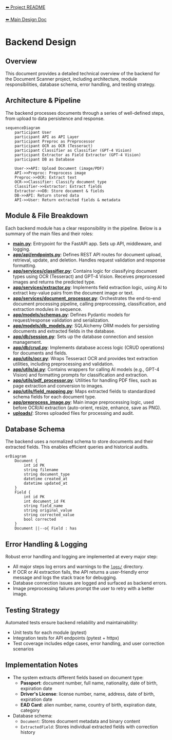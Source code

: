 [⬅️ Project README](../README.md)

[⬅️ Main Design Doc](./Document%20Scanner%20Design.md)

# Backend Design

## Overview
This document provides a detailed technical overview of the backend for the Document Scanner project, including architecture, module responsibilities, database schema, error handling, and testing strategy.

## Architecture & Pipeline
The backend processes documents through a series of well-defined steps, from upload to data persistence and response.

```mermaid
sequenceDiagram
    participant User
    participant API as API Layer
    participant Preproc as Preprocessor
    participant OCR as OCR (Tesseract)
    participant Classifier as Classifier (GPT-4 Vision)
    participant Extractor as Field Extractor (GPT-4 Vision)
    participant DB as Database

    User->>API: Upload Document (image/PDF)
    API->>Preproc: Preprocess image
    Preproc->>OCR: Extract text
    OCR->>Classifier: Classify document type
    Classifier->>Extractor: Extract fields
    Extractor->>DB: Store document & fields
    DB->>API: Return stored data
    API->>User: Return extracted fields & metadata
```

## Module & File Breakdown
Each backend module has a clear responsibility in the pipeline. Below is a summary of the main files and their roles:

- [**main.py**](../backend/main.py): Entrypoint for the FastAPI app. Sets up API, middleware, and logging.
- [**app/api/endpoints.py**](../backend/app/api/endpoints.py): Defines REST API routes for document upload, retrieval, update, and deletion. Handles request validation and response formatting.
- [**app/services/classifier.py**](../backend/app/services/classifier.py): Contains logic for classifying document types using OCR (Tesseract) and GPT-4 Vision. Receives preprocessed images and returns the predicted type.
- [**app/services/extractor.py**](../backend/app/services/extractor.py): Implements field extraction logic, using AI to extract key-value pairs from the document image or text.
- [**app/services/document_processor.py**](../backend/app/services/document_processor.py): Orchestrates the end-to-end document processing pipeline, calling preprocessing, classification, and extraction modules in sequence.
- [**app/models/schemas.py**](../backend/app/models/schemas.py): Defines Pydantic models for request/response validation and serialization.
- [**app/models/db_models.py**](../backend/app/models/db_models.py): SQLAlchemy ORM models for persisting documents and extracted fields in the database.
- [**app/db/session.py**](../backend/app/db/session.py): Sets up the database connection and session management.
- [**app/db/crud.py**](../backend/app/db/crud.py): Implements database access logic (CRUD operations) for documents and fields.
- [**app/utils/ocr.py**](../backend/app/utils/ocr.py): Wraps Tesseract OCR and provides text extraction utilities, including preprocessing and validation.
- [**app/utils/ai.py**](../backend/app/utils/ai.py): Contains wrappers for calling AI models (e.g., GPT-4 Vision) and formatting prompts for classification and extraction.
- [**app/utils/pdf_processor.py**](../backend/app/utils/pdf_processor.py): Utilities for handling PDF files, such as page extraction and conversion to images.
- [**app/utils/field_mapping.py**](../backend/app/utils/field_mapping.py): Maps extracted fields to standardized schema fields for each document type.
- [**app/preprocess_image.py**](../backend/app/preprocess_image.py): Main image preprocessing logic, used before OCR/AI extraction (auto-orient, resize, enhance, save as PNG).
- [**uploads/**](../backend/uploads/): Stores uploaded files for processing and audit.

## Database Schema
The backend uses a normalized schema to store documents and their extracted fields. This enables efficient queries and historical audits.

```mermaid
erDiagram
    Document {
        int id PK
        string filename
        string document_type
        datetime created_at
        datetime updated_at
    }
    Field {
        int id PK
        int document_id FK
        string field_name
        string original_value
        string corrected_value
        bool corrected
    }
    Document ||--o{ Field : has
```

## Error Handling & Logging
Robust error handling and logging are implemented at every major step:
- All major steps log errors and warnings to the [`logs/`](../backend/logs/) directory.
- If OCR or AI extraction fails, the API returns a user-friendly error message and logs the stack trace for debugging.
- Database connection issues are logged and surfaced as backend errors.
- Image preprocessing failures prompt the user to retry with a better image.

## Testing Strategy
Automated tests ensure backend reliability and maintainability:
- Unit tests for each module (pytest)
- Integration tests for API endpoints (pytest + httpx)
- Test coverage includes edge cases, error handling, and user correction scenarios

## Implementation Notes
- The system extracts different fields based on document type:
  - **Passport**: document number, full name, nationality, date of birth, expiration date
  - **Driver's License**: license number, name, address, date of birth, expiration date
  - **EAD Card**: alien number, name, country of birth, expiration date, category
- Database schema:
  - `Document`: Stores document metadata and binary content
  - `ExtractedField`: Stores individual extracted fields with correction history 